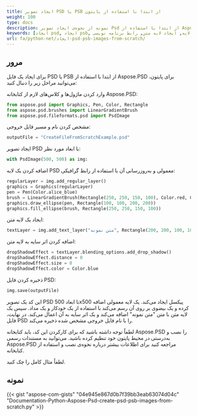```yaml
---
title: ایجاد تصویر PSD یا PSB از ابتدا با استفاده از پایتون
weight: 100
type: docs
description: نمونه از نحوه‌ی ایجاد تصویر Psd از ابتدا با استفاده از Aspose.PSD برای پایتون
keywords: [ایجاد psd, ایجاد psb, ایجاد جدید, ایجاد لایه, ایجاد لایه متن, رابط برنامه نویسی psd, پایتون, نمونه کد]
url: fa/python-net/ایجاد-psd-psb-images-from-scratch/
---
```


## **مرور**
برای ایجاد یک فایل PSD یا PSB از ابتدا با استفاده از Aspose.PSD برای پایتون، می‌توانید مراحل زیر را دنبال کنید:

وارد کردن ماژول‌ها و کلاس‌های لازم از کتابخانه Aspose.PSD:
```python 
from aspose.psd import Graphics, Pen, Color, Rectangle
from aspose.psd.brushes import LinearGradientBrush
from aspose.psd.fileformats.psd import PsdImage
```

مشخص کردن نام و مسیر فایل خروجی:

```python 
outputFile = "CreateFileFromScratchExample.psd"
```

ایجاد تصویر PSD با ابعاد مورد نظر:

```python 
with PsdImage(500, 500) as img:
```

اضافه کردن یک لایه PSD معمولی و به‌روزرسانی آن با استفاده از رابط گرافیکی:

```python 
regularLayer = img.add_regular_layer()
graphics = Graphics(regularLayer)
pen = Pen(Color.alice_blue)
brush = LinearGradientBrush(Rectangle(250, 250, 150, 100), Color.red, Color.aquamarine, 45)
graphics.draw_ellipse(pen, Rectangle(100, 100, 200, 200))
graphics.fill_ellipse(brush, Rectangle(250, 250, 150, 100))
```

ایجاد یک لایه متن:
```python 
textLayer = img.add_text_layer("متن نمونه", Rectangle(200, 200, 100, 100))
```

اضافه کردن اثر سایه به لایه متن:
```python 
dropShadowEffect = textLayer.blending_options.add_drop_shadow()
dropShadowEffect.distance = 0
dropShadowEffect.size = 8
dropShadowEffect.color = Color.blue
```

ذخیره کردن فایل PSD:
```python 
img.save(outputFile)
```

این کد یک تصویر PSD با ابعاد 500x500 پیکسل ایجاد می‌کند. یک لایه معمولی اضافه کرده و یک بیضوی بر روی آن رسم می‌کند با استفاده از یک خودکار و یک مداد. سپس یک لایه متن با متن "متن نمونه" اضافه می‌کند و یک اثر سایه به آن اعمال می‌کند. در نهایت، فایل PSD را با نام فایل خروجی مشخص شده ذخیره می‌کند.

لطفاً توجه داشته باشید که برای کارکردن این کد، باید کتابخانه Aspose.PSD را نصب و به‌درستی در محیط پایتون خود تنظیم کرده باشید. می‌توانید به مستندات رسمی Aspose.PSD مراجعه کنید برای اطلاعات بیشتر درباره نحوه‌ی نصب و استفاده از کتابخانه.

لطفاً مثال کامل را چک کنید.

## **نمونه**
{{< gist "aspose-com-gists" "04e945e867d0b7f39bb3eab63074d04c" "Documentation-Python-Aspose-Psd-create-psd-psb-images-from-scratch.py" >}}
